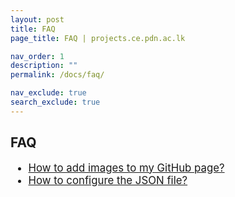 ```yaml
---
layout: post
title: FAQ
page_title: FAQ | projects.ce.pdn.ac.lk

nav_order: 1
description: ""
permalink: /docs/faq/

nav_exclude: true
search_exclude: true
---
```


## FAQ

<ul style="font-size: larger">
    <li>
        <a href="./how-to-add-an-image/">How to add images to my GitHub page?</a>
    </li>
    <li>
        <a href="/docs/faq/how-to-configure-json/">How to configure the JSON file?</a>
    </li>
</ul>
